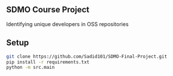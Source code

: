 ## SDMO Course Project
Identifying unique developers in OSS repositories

## Setup

```bash
git clone https://github.com/Sadid101/SDMO-Final-Project.git
pip install -r requirements.txt
python -m src.main
```